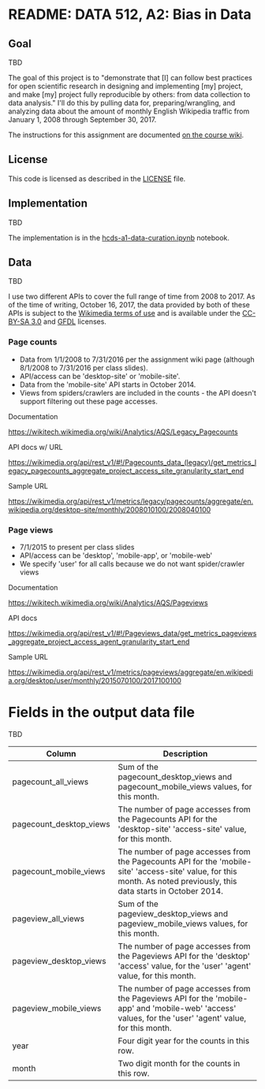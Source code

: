 # README: DATA 512, A2: Bias in Data

## Goal
TBD

The goal of this project is to "demonstrate that [I] can follow best practices for open scientific research in designing and implementing [my] project, and make [my] project fully reproducible by others: from data collection to data analysis." I'll do this by pulling data for, preparing/wrangling, and analyzing data about the amount of monthly English Wikipedia traffic from January 1, 2008 through September 30, 2017. 

The instructions for this assignment are documented [on the course wiki](https://wiki.communitydata.cc/HCDS_(Fall_2017)/Assignments#Step_1:_Data_acquisition).


## License

This code is licensed as described in the [LICENSE](LICENSE) file.


## Implementation

TBD

The implementation is in the [hcds-a1-data-curation.ipynb](hcds-a1-data-curation.ipynb) notebook.

## Data

TBD

I use two different APIs to cover the full range of time from 2008 to 2017. As of the time of writing, October 16, 2017, the data provided by both of these APIs is subject to the [Wikimedia terms of use](https://wikimediafoundation.org/wiki/Terms_of_Use/en) and is available under the [CC-BY-SA 3.0](https://creativecommons.org/licenses/by-sa/3.0/) and [GFDL](https://www.gnu.org/copyleft/fdl.html) licenses.

### Page counts
- Data from 1/1/2008 to 7/31/2016 per the assignment wiki page (although 8/1/2008 to 7/31/2016 per class slides).
- API/access can be 'desktop-site' or 'mobile-site'.
- Data from the 'mobile-site' API starts in October 2014.
- Views from spiders/crawlers are included in the counts - the API doesn't support filtering out these page accesses.

Documentation

https://wikitech.wikimedia.org/wiki/Analytics/AQS/Legacy_Pagecounts

API docs w/ URL

https://wikimedia.org/api/rest_v1/#!/Pagecounts_data_(legacy)/get_metrics_legacy_pagecounts_aggregate_project_access_site_granularity_start_end

Sample URL 

https://wikimedia.org/api/rest_v1/metrics/legacy/pagecounts/aggregate/en.wikipedia.org/desktop-site/monthly/2008010100/2008040100

### Page views
- 7/1/2015 to present per class slides
- API/access can be 'desktop', 'mobile-app', or 'mobile-web'
- We specify 'user' for all calls because we do not want spider/crawler views

Documentation

https://wikitech.wikimedia.org/wiki/Analytics/AQS/Pageviews

API docs 

https://wikimedia.org/api/rest_v1/#!/Pageviews_data/get_metrics_pageviews_aggregate_project_access_agent_granularity_start_end

Sample URL 

https://wikimedia.org/api/rest_v1/metrics/pageviews/aggregate/en.wikipedia.org/desktop/user/monthly/2015070100/2017100100


# Fields in the output data file

TBD

| Column      	      	  | Description |
| ----------------------- | ----------- |
| pagecount_all_views     | Sum of the pagecount_desktop_views and pagecount_mobile_views values, for this month. |
| pagecount_desktop_views | The number of page accesses from the Pagecounts API for the 'desktop-site' 'access-site' value, for this month.| 
| pagecount_mobile_views  | The number of page accesses from the Pagecounts API for the 'mobile-site' 'access-site' value, for this month. As noted previously, this data starts in October 2014.|
| pageview_all_views      | Sum of the pageview_desktop_views and pageview_mobile_views values, for this month. |
| pageview_desktop_views  | The number of page accesses from the Pageviews API for the 'desktop' 'access' value, for the 'user' 'agent' value, for this month. |
| pageview_mobile_views   | The number of page accesses from the Pageviews API for the 'mobile-app' and 'mobile-web' 'access' values, for the 'user' 'agent' value, for this month.|
| year                    | Four digit year for the counts in this row. |
| month                   | Two digit month for the counts in this row. |



